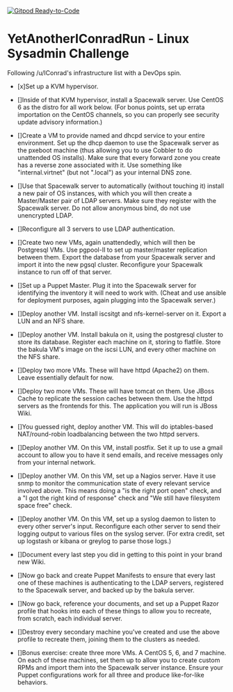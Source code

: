 [![Gitpod Ready-to-Code](https://img.shields.io/badge/Gitpod-Ready--to--Code-blue?logo=gitpod)](https://gitpod.io/#https://github.com/thisisclosure/YetAnotherIConradRun) 

# YetAnotherIConradRun - Linux Sysadmin Challenge
Following /u/IConrad's infrastructure list with a DevOps spin.

- [x]Set up a KVM hypervisor.

- []Inside of that KVM hypervisor, install a Spacewalk server. Use CentOS 6 as the distro for all work below. (For bonus points, set up errata importation on the CentOS channels, so you can properly see security update advisory information.)

- []Create a VM to provide named and dhcpd service to your entire environment. Set up the dhcp daemon to use the Spacewalk server as the pxeboot machine (thus allowing you to use Cobbler to do unattended OS installs). Make sure that every forward zone you create has a reverse zone associated with it. Use something like "internal.virtnet" (but not ".local") as your internal DNS zone.

- []Use that Spacewalk server to automatically (without touching it) install a new pair of OS instances, with which you will then create a Master/Master pair of LDAP servers. Make sure they register with the Spacewalk server. Do not allow anonymous bind, do not use unencrypted LDAP.

- []Reconfigure all 3 servers to use LDAP authentication.

- []Create two new VMs, again unattendedly, which will then be Postgresql VMs. Use pgpool-II to set up master/master replication between them. Export the database from your Spacewalk server and import it into the new pgsql cluster. Reconfigure your Spacewalk instance to run off of that server.

- []Set up a Puppet Master. Plug it into the Spacewalk server for identifying the inventory it will need to work with. (Cheat and use ansible for deployment purposes, again plugging into the Spacewalk server.)

- []Deploy another VM. Install iscsitgt and nfs-kernel-server on it. Export a LUN and an NFS share.

- []Deploy another VM. Install bakula on it, using the postgresql cluster to store its database. Register each machine on it, storing to flatfile. Store the bakula VM's image on the iscsi LUN, and every other machine on the NFS share.

- []Deploy two more VMs. These will have httpd (Apache2) on them. Leave essentially default for now.

- []Deploy two more VMs. These will have tomcat on them. Use JBoss Cache to replicate the session caches between them. Use the httpd servers as the frontends for this. The application you will run is JBoss Wiki.

- []You guessed right, deploy another VM. This will do iptables-based NAT/round-robin loadbalancing between the two httpd servers.

- []Deploy another VM. On this VM, install postfix. Set it up to use a gmail account to allow you to have it send emails, and receive messages only from your internal network.

- []Deploy another VM. On this VM, set up a Nagios server. Have it use snmp to monitor the communication state of every relevant service involved above. This means doing a "is the right port open" check, and a "I got the right kind of response" check and "We still have filesystem space free" check.

- []Deploy another VM. On this VM, set up a syslog daemon to listen to every other server's input. Reconfigure each other server to send their logging output to various files on the syslog server. (For extra credit, set up logstash or kibana or greylog to parse those logs.)

- []Document every last step you did in getting to this point in your brand new Wiki.

- []Now go back and create Puppet Manifests to ensure that every last one of these machines is authenticating to the LDAP servers, registered to the Spacewalk server, and backed up by the bakula server.

- []Now go back, reference your documents, and set up a Puppet Razor profile that hooks into each of these things to allow you to recreate, from scratch, each individual server.

- []Destroy every secondary machine you've created and use the above profile to recreate them, joining them to the clusters as needed.

- []Bonus exercise: create three more VMs. A CentOS 5, 6, and 7 machine. On each of these machines, set them up to allow you to create custom RPMs and import them into the Spacewalk server instance. Ensure your Puppet configurations work for all three and produce like-for-like behaviors.
